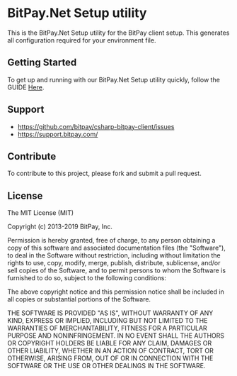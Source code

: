 BitPay.Net Setup utility
==================

This is the BitPay.Net Setup utility for the BitPay client setup.  This generates all configuration required for your environment file.


## Getting Started

To get up and running with our BitPay.Net Setup utility quickly, follow the GUIDE [Here](https://github.com/bitpay/csharp-bitpay-client/blob/master/BitPaySetup/GUIDE.md).

## Support

* https://github.com/bitpay/csharp-bitpay-client/issues
* https://support.bitpay.com/

## Contribute

To contribute to this project, please fork and submit a pull request.

## License

The MIT License (MIT)

Copyright (c) 2013-2019 BitPay, Inc.

Permission is hereby granted, free of charge, to any person obtaining a copy
of this software and associated documentation files (the "Software"), to deal
in the Software without restriction, including without limitation the rights
to use, copy, modify, merge, publish, distribute, sublicense, and/or sell
copies of the Software, and to permit persons to whom the Software is
furnished to do so, subject to the following conditions:

The above copyright notice and this permission notice shall be included in all
copies or substantial portions of the Software.

THE SOFTWARE IS PROVIDED "AS IS", WITHOUT WARRANTY OF ANY KIND, EXPRESS OR
IMPLIED, INCLUDING BUT NOT LIMITED TO THE WARRANTIES OF MERCHANTABILITY,
FITNESS FOR A PARTICULAR PURPOSE AND NONINFRINGEMENT. IN NO EVENT SHALL THE
AUTHORS OR COPYRIGHT HOLDERS BE LIABLE FOR ANY CLAIM, DAMAGES OR OTHER
LIABILITY, WHETHER IN AN ACTION OF CONTRACT, TORT OR OTHERWISE, ARISING FROM,
OUT OF OR IN CONNECTION WITH THE SOFTWARE OR THE USE OR OTHER DEALINGS IN THE
SOFTWARE.
